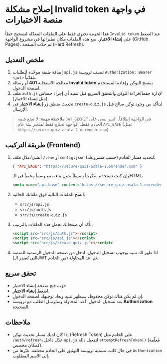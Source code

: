 # إصلاح مشكلة **Invalid token** في واجهة منصة الاختبارات

هذا الحزمة تحتوي فقط على الملفات المعدّلة لتصحيح خطأ `Invalid token` عند الضغط على **إنشاء الاختبار**.
ضع هذه الملفات مكان نظيراتها في مشروع الواجهة (GitHub Pages)، ثم حدّث الصفحة (Hard Refresh).

## ملخص التعديل
1) إضافة طبقة موحّدة للطلبات `api.js` تضيف ترويسة `Authorization: Bearer <jwt>` تلقائياً.
2) معالجة الاستجابة **401** أو رسالة **Invalid token** بمسح التوكن وإعادة المستخدم لصفحة الدخول.
3) ملف `auth.js` لإدارة حفظ/قراءة التوكن والتحقق السريع قبل تنفيذ أي إجراء حساس (مثل إنشاء الاختبار).
4) تحديث منطق زر **إنشاء الاختبار** في `create-quiz.js` ليتأكد من وجود توكن صالح قبل الإرسال.

> **ملاحظة مهمة**: لا تضع قيمة `JWT_SECRET` في الواجهة إطلاقاً. السر يبقى على الخادم فقط.
> الواجهة تحتاج فقط لمتغير بيئة عام `API_BASE` (مثل: `https://secure-quiz-asala-1.onrender.com`).

## طريقة التركيب (Frontend)
1. أنشئ/عدّل ملف `/.env` أو `config.json` (حسب مشروعك) لتحديد مسار الخادم:
   ```json
   { "API_BASE": "https://secure-quiz-asala-1.onrender.com" }
   ```
   وإن كنت تستخدم سكربتاً بسيطاً بدون بناء، ضع وسماً مخفياً في الـHTML:
   ```html
   <meta name="api-base" content="https://secure-quiz-asala-1.onrender.com" />
   ```

2. انسخ الملفات التالية فوق ملفاتك الحالية:
   - `src/js/api.js`
   - `src/js/auth.js`
   - `src/js/create-quiz.js`

3. تأكد أن صفحاتك تحمل هذه الملفات بالترتيب:
   ```html
   <script src="src/js/auth.js"></script>
   <script src="src/js/api.js"></script>
   <script src="src/js/create-quiz.js"></script>
   ```

4. اذا ظهر لك تنبيه بوجوب تسجيل الدخول، ادخل من صفحة الدخول الرسمية للمنصة
   (التي تُصدِر الـJWT من الخادم) ثم أعد المحاولة.

## تحقق سريع
- جرّب فتح صفحة إنشاء الاختبار.
- اضغط **إنشاء الاختبار**.
- إن لم يكن هناك توكن محفوظ، سيظهر تنبيه ويعاد توجيهك لصفحة الدخول.
- بعد تسجيل الدخول، أعد المحاولة وسيُرسل الطلب مع ترويسة **Authorization** الصحيحة.

## ملاحظات
- إذا كان لديك مسار تحديث توكن (Refresh Token) على الخادم مثل `/auth/refresh`،
  عدّل داخل `api.js` لتفعيل دالة `attemptRefreshToken()` (مُعلّمة كمكان مخصص).
- في حال كانت تسمية ترويسة التوثيق على الخادم مختلفة، غيّرها من `Authorization` إلى الاسم المطلوب.